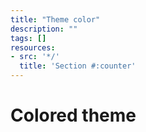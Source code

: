```yaml
---
title: "Theme color"
description: ""
tags: []
resources:
- src: '*/'
  title: 'Section #:counter'
---
```


# Colored theme

